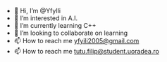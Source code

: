 - 👋 Hi, I’m @YfyIli
- 👀 I’m interested in A.I.
- 🌱 I’m currently learning C++
- 💞️ I’m looking to collaborate on learning
- 📫 How to reach me yfyili2005@gmail.com
- 📫 How to reach me tutu.filip@student.uoradea.ro

<!---
YfyIli/YfyIli is a ✨ special ✨ repository because its `README.md` (this file) appears on your GitHub profile.
You can click the Preview link to take a look at your changes.
--->
